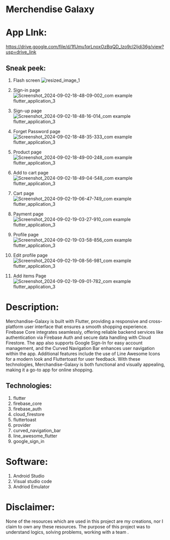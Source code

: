 # Merchendise Galaxy

# App LInk:

https://drive.google.com/file/d/1fUmu1qrLnoxOzBqQD_Izo9cI2Ijdi36g/view?usp=drive_link

## Sneak peek:
 1. Flash screen
![resized_image_1](https://github.com/user-attachments/assets/bbbc8ffa-2cc6-4ec0-814e-36dfb976022b)

 2. Sign-in page
![Screenshot_2024-09-02-18-48-09-002_com example flutter_application_3](https://github.com/user-attachments/assets/78095fc8-48ab-43a6-bd4f-02fa1a7e6217)

 3. Sign-up page
![Screenshot_2024-09-02-18-48-16-014_com example flutter_application_3](https://github.com/user-attachments/assets/fc554ad2-ceb4-4444-b7e2-3177f5c99465)

 4. Forget Password page
![Screenshot_2024-09-02-18-48-35-333_com example flutter_application_3](https://github.com/user-attachments/assets/b328dd7e-2a61-4892-882f-4c4a7ccb7c25)

 5. Product page
![Screenshot_2024-09-02-18-49-00-248_com example flutter_application_3](https://github.com/user-attachments/assets/abf8a5f0-8e60-4b4b-b004-990765a891f8)

 6. Add to cart page 
![Screenshot_2024-09-02-18-49-04-548_com example flutter_application_3](https://github.com/user-attachments/assets/a73adf48-fe8b-4cbc-8ac5-fc38c500e822)

 7. Cart page
![Screenshot_2024-09-02-19-06-47-749_com example flutter_application_3](https://github.com/user-attachments/assets/254bc138-eec6-4d11-84f4-da1656da1dea)

 8. Payment page
![Screenshot_2024-09-02-19-03-27-910_com example flutter_application_3](https://github.com/user-attachments/assets/5d4f90a2-e00a-4374-a79f-0f59d7922526)

 9. Profile page
![Screenshot_2024-09-02-19-03-58-856_com example flutter_application_3](https://github.com/user-attachments/assets/8a94ff4e-4fa3-4f28-9e4c-ebe36b02da73)

 10. Edit profile page
![Screenshot_2024-09-02-19-08-56-981_com example flutter_application_3](https://github.com/user-attachments/assets/35fe7bf0-7dcd-44d4-9bac-bbc596b11884)

 11. Add items Page
![Screenshot_2024-09-02-19-09-01-782_com example flutter_application_3](https://github.com/user-attachments/assets/79f81e09-fece-4d9c-b603-37d0594fc2ab)



# Description:
Merchandise-Galaxy is built with Flutter, providing a responsive and cross-platform user interface that ensures a smooth shopping experience. Firebase Core integrates seamlessly, offering reliable backend services like authentication via Firebase Auth and secure data handling with Cloud Firestore. The app also supports Google Sign-In for easy account management, and the Curved Navigation Bar enhances user navigation within the app. Additional features include the use of Line Awesome Icons for a modern look and Fluttertoast for user feedback. With these technologies, Merchandise-Galaxy is both functional and visually appealing, making it a go-to app for online shopping.

## Technologies:
 1. flutter
 2. firebase_core
 3. firebase_auth
 4. cloud_firestore
 5. fluttertoast
 6. provider
 7. curved_navigation_bar
 8. line_awesome_flutter
 9. google_sign_in
     
# Software:
1. Android Studio
2. Visual studio code
3. Andriod Emulator
# Disclaimer:
None of the resources which are used in this project are my creations, nor I claim to own any these resources.
The purpose of this project was to understand logics, solving problems, working with a team .
